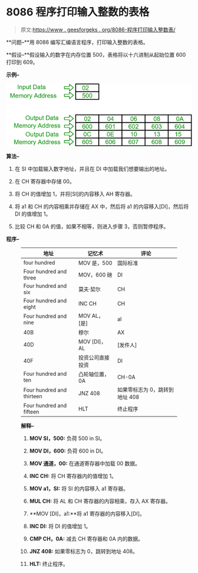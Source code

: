 # 8086 程序打印输入整数的表格

> 原文:[https://www . geesforgeks . org/8086-程序打印输入整数表/](https://www.geeksforgeeks.org/8086-program-to-print-the-table-of-input-integer/)

**问题–**用 8086 编写汇编语言程序，打印输入整数的表格。

**假设–**假设输入的数字在内存位置 500，表格将以十六进制从起始位置 600 打印到 609。

**示例–**

![](img/551ff1b1a8b4fca50b5b5e8d92ebb45e.png)

**算法–**

1.  在 SI 中加载输入数字地址，并且在 DI 中加载我们想要输出的地址。

2.  在 CH 寄存器中存储 00。

3.  将 CH 的值增加 1，并将[SI]的内容移入 AH 寄存器。

4.  将 a1 和 CH 的内容相乘并存储在 AX 中，然后将 a1 的内容移入[DI]，然后将 DI 的值增加 1。

5.  比较 CH 和 0A 的值，如果不相等，则进入步骤 3，否则暂停程序。

**程序–**

<figure class="table">

| 地址 | 记忆术 | 评论 |
| --- | --- | --- |
| four hundred | MOV 是，500 | 国际标准 |
| Four hundred and three | MOV，600 磅 | DI |
| Four hundred and six | 莫夫·契尔 | CH |
| Four hundred and eight | INC CH | CH |
| Four hundred and nine | MOV AL，[是] | al |
| 40B | 穆尔 | AX |
| 40D | MOV [DI]，AL | [发件人] |
| 40F | 投资公司直接投资 | DI |
| Four hundred and ten | 凸轮轴位置，0A | CH-0A |
| Four hundred and thirteen | JNZ 408 | 如果零标志为 0，跳转到地址 408 |
| Four hundred and fifteen | HLT | 终止程序 |

**解释–**

1.  **MOV SI，500:** 负荷 500 in SI。

2.  **MOV DI，600:** 负荷 600 in DI。

3.  **MOV 通道，00:** 在通道寄存器中加载 00 数据。

4.  **INC CH:** 将 CH 寄存器内的值增加 1。

5.  **MOV a1，SI:** 将 SI 的内容移入 a1 寄存器。

6.  **MUL CH:** 将 AL 和 CH 寄存器的内容相乘，存入 AX 寄存器。

7.  **MOV [DI]，a1:**将 a1 寄存器的内容移入[DI]。

8.  **INC DI:** 将 DI 的值增加 1。

9.  **CMP CH，0A:** 减去 CH 寄存器和 0A 内的数据。

10.  **JNZ 408:** 如果零标志为 0，跳转到地址 408。

11.  **HLT:** 终止程序。

</figure>